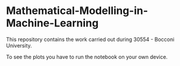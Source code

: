 # Mathematical-Modelling-in-Machine-Learning
This repository contains the work carried out during 30554 - Bocconi University.

To see the plots you have to run the notebook on your own device.
